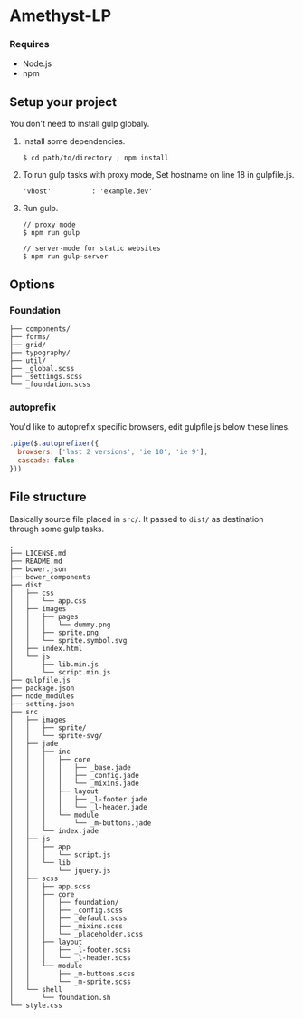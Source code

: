 Amethyst-LP
============

### Requires

* Node.js
* npm

## Setup your project

You don't need to install gulp globaly.


1.  Install some dependencies.


        $ cd path/to/directory ; npm install
  

1.  To run gulp tasks with proxy mode, Set hostname on line 18 in gulpfile.js.


        'vhost'          : 'example.dev'
    

1.  Run gulp.

        // proxy mode
        $ npm run gulp

        // server-mode for static websites
        $ npm run gulp-server

## Options

### Foundation

    ├── components/
    ├── forms/
    ├── grid/
    ├── typography/
    ├── util/
    ├── _global.scss
    ├── _settings.scss
    └── _foundation.scss

### autoprefix

You'd like to autoprefix specific browsers, edit gulpfile.js below these lines.

```javascript
.pipe($.autoprefixer({
  browsers: ['last 2 versions', 'ie 10', 'ie 9'],
  cascade: false
}))
```
## File structure
Basically source file placed in `src/`. It passed to `dist/` as destination through some gulp tasks.
~~~~
.
├── LICENSE.md
├── README.md
├── bower.json
├── bower_components
├── dist
│   ├── css
│   │   └── app.css
│   ├── images
│   │   ├── pages
│   │   │   └── dummy.png
│   │   ├── sprite.png
│   │   └── sprite.symbol.svg
│   ├── index.html
│   └── js
│       ├── lib.min.js
│       └── script.min.js
├── gulpfile.js
├── package.json
├── node_modules
├── setting.json
├── src
│   ├── images
│   │   ├── sprite/
│   │   └── sprite-svg/
│   ├── jade
│   │   ├── inc
│   │   │   ├── core
│   │   │   │   ├── _base.jade
│   │   │   │   ├── _config.jade
│   │   │   │   └── _mixins.jade
│   │   │   ├── layout
│   │   │   │   ├── _l-footer.jade
│   │   │   │   └── _l-header.jade
│   │   │   └── module
│   │   │       └── _m-buttons.jade
│   │   └── index.jade
│   ├── js
│   │   ├── app
│   │   │   └── script.js
│   │   └── lib
│   │       └── jquery.js
│   ├── scss
│   │   ├── app.scss
│   │   ├── core
│   │   │   ├── foundation/
│   │   │   ├── _config.scss
│   │   │   ├── _default.scss
│   │   │   ├── _mixins.scss
│   │   │   └── _placeholder.scss
│   │   ├── layout
│   │   │   ├── _l-footer.scss
│   │   │   └── _l-header.scss
│   │   └── module
│   │       ├── _m-buttons.scss
│   │       └── _m-sprite.scss
│   └── shell
│       └── foundation.sh
└── style.css

~~~~
